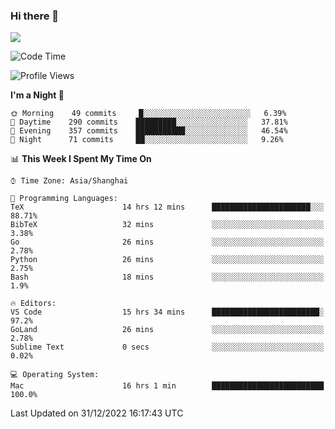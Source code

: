 ### Hi there 👋

<!--
**JJAYCHEN1e/jjaychen1e** is a ✨ _special_ ✨ repository because its `README.md` (this file) appears on your GitHub profile.

Here are some ideas to get you started:

- 🔭 I’m currently working on ...
- 🌱 I’m currently learning ...
- 👯 I’m looking to collaborate on ...
- 🤔 I’m looking for help with ...
- 💬 Ask me about ...
- 📫 How to reach me: ...
- 😄 Pronouns: ...
- ⚡ Fun fact: ...
-->

[![](https://github-readme-stats.vercel.app/api?username=jjaychen1e&show_icons=true)](https://github.com/jjaychen1e/github-readme-stats?count_private=true)

<!--START_SECTION:waka-->
![Code Time](http://img.shields.io/badge/Code%20Time-526%20hrs%209%20mins-blue)

![Profile Views](http://img.shields.io/badge/Profile%20Views-8-blue)

**I'm a Night 🦉** 

```text
🌞 Morning    49 commits     █░░░░░░░░░░░░░░░░░░░░░░░░   6.39% 
🌆 Daytime    290 commits    █████████░░░░░░░░░░░░░░░░   37.81% 
🌃 Evening    357 commits    ███████████░░░░░░░░░░░░░░   46.54% 
🌙 Night      71 commits     ██░░░░░░░░░░░░░░░░░░░░░░░   9.26%

```


📊 **This Week I Spent My Time On** 

```text
⌚︎ Time Zone: Asia/Shanghai

💬 Programming Languages: 
TeX                      14 hrs 12 mins      ██████████████████████░░░   88.71% 
BibTeX                   32 mins             ░░░░░░░░░░░░░░░░░░░░░░░░░   3.38% 
Go                       26 mins             ░░░░░░░░░░░░░░░░░░░░░░░░░   2.78% 
Python                   26 mins             ░░░░░░░░░░░░░░░░░░░░░░░░░   2.75% 
Bash                     18 mins             ░░░░░░░░░░░░░░░░░░░░░░░░░   1.9%

🔥 Editors: 
VS Code                  15 hrs 34 mins      ████████████████████████░   97.2% 
GoLand                   26 mins             ░░░░░░░░░░░░░░░░░░░░░░░░░   2.78% 
Sublime Text             0 secs              ░░░░░░░░░░░░░░░░░░░░░░░░░   0.02%

💻 Operating System: 
Mac                      16 hrs 1 min        █████████████████████████   100.0%

```


 Last Updated on 31/12/2022 16:17:43 UTC
<!--END_SECTION:waka-->
